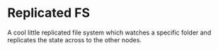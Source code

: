 # Replicated FS

A cool little replicated file system which watches a specific folder and 
replicates the state across to the other nodes.